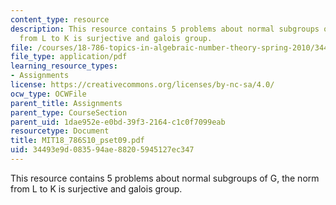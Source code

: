 ```yaml
---
content_type: resource
description: This resource contains 5 problems about normal subgroups of G, the norm
  from L to K is surjective and galois group.
file: /courses/18-786-topics-in-algebraic-number-theory-spring-2010/34493e9d083594ae88205945127ec347_MIT18_786S10_pset09.pdf
file_type: application/pdf
learning_resource_types:
- Assignments
license: https://creativecommons.org/licenses/by-nc-sa/4.0/
ocw_type: OCWFile
parent_title: Assignments
parent_type: CourseSection
parent_uid: 1dae952e-e0bd-39f3-2164-c1c0f7099eab
resourcetype: Document
title: MIT18_786S10_pset09.pdf
uid: 34493e9d-0835-94ae-8820-5945127ec347
---
```

This resource contains 5 problems about normal subgroups of G, the norm from L to K is surjective and galois group.